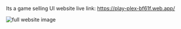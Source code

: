 Its a game selling UI
website live link: https://play-plex-bf61f.web.app/

![full website image](https://i.ibb.co/K7VXCRz/screencapture-play-plex-bf61f-web-app-2024-06-22-07-29-45.png)


